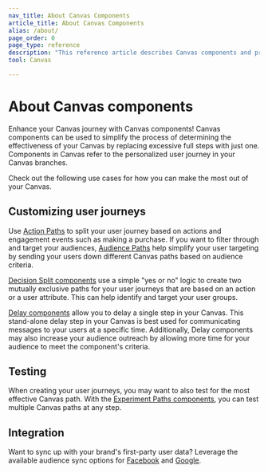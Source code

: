```yaml
---
nav_title: About Canvas Components 
article_title: About Canvas Components
alias: /about/
page_order: 0
page_type: reference
description: "This reference article describes Canvas components and provides use cases for the various components available."
tool: Canvas

---
```


# About Canvas components

Enhance your Canvas journey with Canvas components! Canvas components can be used to simplify the process of determining the effectiveness of your Canvas by replacing excessive full steps with just one. Components in Canvas refer to the personalized user journey in your Canvas branches. 

Check out the following use cases for how you can make the most out of your Canvas.

## Customizing user journeys

Use [Action Paths][1] to split your user journey based on actions and engagement events such as making a purchase. If you want to filter through and target your audiences, [Audience Paths][2] help simplify your user targeting by sending your users down different Canvas paths based on audience criteria.

[Decision Split components][3] use a simple "yes or no" logic to create two mutually exclusive paths for your user journeys that are based on an action or a user attribute. This can help identify and target your user groups.

[Delay components][4] allow you to delay a single step in your Canvas.  This stand-alone delay step in your Canvas is best used for communicating messages to your users at a specific time. Additionally, Delay components may also increase your audience outreach by allowing more time for your audience to meet the component's criteria. 

## Testing
When creating your user journeys, you may want to also test for the most effective Canvas path. With the [Experiment Paths components][5], you can test multiple Canvas paths at any step. 

## Integration 
Want to sync up with your brand's first-party user data? Leverage the available audience sync options for [Facebook][6] and [Google][7]. 

[1]: {{site.baseurl}}/user_guide/engagement_tools/canvas/canvas_components/action_paths
[2]: {{site.baseurl}}/user_guide/engagement_tools/canvas/canvas_components/audience_paths
[3]: {{site.baseurl}}/user_guide/engagement_tools/canvas/canvas_components/decision_split
[4]: {{site.baseurl}}/user_guide/engagement_tools/canvas/canvas_components/delay_step
[5]: {{site.baseurl}}/user_guide/engagement_tools/canvas/canvas_components/experiment_step
[6]: {{site.baseurl}}/partners/canvas_steps/facebook_audience_sync
[7]: {{site.baseurl}}/partners/canvas_steps/google_audience_sync